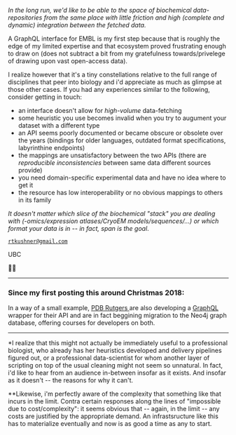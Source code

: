 

*In the long run, we'd like to be able to the space of biochemical  data-repositories from the same place with little friction and high (complete and dynamic) integration between the fetched data.*  

A GraphQL interface for EMBL is my first step because that is roughly the edge of my limited expertise and that ecosystem proved frustrating enough to draw on (does not subtract a bit from my gratefulness towards/privelege of drawing upon vast open-access data).  

I realize however that it's a tiny constellations relative to the full range of disciplines that peer into biology and i'd appreciate as much as glimpse at those other cases. If you had any experiences similar to the following, consider getting in touch:


 - an interface doesn't allow for *high-volume* data-fetching
 - some heuristic you use becomes invalid when you try to augument your dataset with a different type
 - an API seems poorly documented or became obscure or obsolete over the years (bindings for older languages, outdated format specifications, labyrinthine endpoints)
 - the mappings are unsatisfactory between the two APIs (there are *reproducible inconsistencies* between same data different sources provide)
 - you need domain-specific experimental data and have no idea where to get it
 - the resource has low interoperability or no obvious mappings to others in its family

*It doesn't matter which slice of the biochemical "stack" you are dealing with (-omics/expression atlases/CryoEM models/sequences/...) or which format your data is in -- in fact, span is the goal*.  

[``rtkushner@gmail.com`` ](mailto:rtkushner@gmail.com?subject=Biological+Data+Integration) 

UBC

🌾🦋
 

---
### Since my first posting this around Christmas 2018:

In a way of a small example, [ PDB Rutgers ](https://www.rcsb.org/pages/webservices) are also developing a [ GraphQL ](https://graphql.org/) wrapper for their API and are in fact beggining migration to the Neo4j graph database, offering courses for developers on both.

____

*I realize that this might not actually be immediately useful to a professional biologist, who already has her heuristics developed and delivery pipelines figured out, or a professional data-scientist for whom another layer of scripting on top of the usual cleaning might not seem so unnatural. In fact, i'd like to hear from an audience in-between insofar as it exists. And insofar as it doesn't -- the reasons for why it can't.

**Likewise, i'm perfectly aware of the complexity that something like that incurs in the limit. Contra certain responses along the lines of "impossible due to cost/complexity": it seems obvious that -- again, in the limit -- any costs are justified by the appropriate demand. An infrastsructure like this has to materialize eventually and now is as good a time as any to start.


